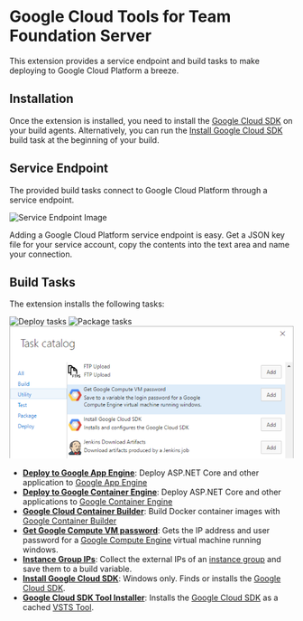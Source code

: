 # Google Cloud Tools for Team Foundation Server

This extension provides a service endpoint and build tasks to make deploying to
Google Cloud Platform a breeze.

[TODO(przybjw) - Uncomment once live]: # (Quickstart and How-To documentation can be found at)
[TODO(przybjw) - Uncomment once live]: # (https://cloud.google.com/tools/cloud-tools-tfs/docs/community)


## Installation

Once the extension is installed, you need to install the [Google Cloud SDK][CloudSdkInstall]
on your build agents. Alternatively, you can run the [Install Google Cloud SDK][install-cloud-sdk]
build task at the beginning of your build.

## Service Endpoint

The provided build tasks connect to Google Cloud Platform through a service
endpoint.

![Service Endpoint Image](images/screenshots/ServiceEndpoint.png)

Adding a Google Cloud Platform service endpoint is easy. Get a JSON key file
for your service account, copy the contents into the text area and name your
connection.

## Build Tasks

The extension installs the following tasks:

  ![Deploy tasks](images/screenshots/DeployTasksCatalog.png)
  ![Package tasks](images/screenshots/CloudContainerBuildCatalog.png)
  ![Utility tasks](images/screenshots/UtilityTasksCatalog.png)
  - **[Deploy to Google App Engine][deploy-gae]**: Deploy ASP.NET Core and other
  application to [Google App Engine][AppEngine]
  - **[Deploy to Google Container Engine][deploy-gke]**: Deploy ASP.NET Core and
  other applications to [Google Container Engine][ContainerEngine]
  - **[Google Cloud Container Builder][container-build]**: Build Docker container
  images with [Google Container Builder][ContainerBuilder]
  - **[Get Google Compute VM password][set-login-password]**: Gets the IP address
  and user password for a [Google Compute Engine][ComputeEngine] virtual machine
  running windows.
  - **[Instance Group IPs][instance-group-ips]**: Collect the external IPs of an [instance group][InstanceGroup]
  and save them to a build variable.
  - **[Install Google Cloud SDK][install-cloud-sdk]**: Windows only. Finds or installs the
  [Google Cloud SDK][CloudSdk].
  - **[Google Cloud SDK Tool Installer][cloud-sdk-tool]**: Installs the [Google Cloud SDK][CloudSdk] as a cached
  [VSTS Tool][vsts-tool].
  
[CloudSdk]: https://cloud.google.com/sdk
[CloudSdkInstall]: https://cloud.google.com/sdk/downloads
[AppEngine]: https://cloud.google.com/appengine
[ContainerEngine]: https://cloud.google.com/container-engine
[ContainerBuilder]: https://cloud.google.com/container-builder
[ComputeEngine]: https://cloud.google.com/compute
[InstanceGroup]: https://cloud.google.com/compute/docs/instance-groups
[vsts-tool]: https://docs.microsoft.com/en-us/vsts/build-release/concepts/process/tasks#tool-installers

[deploy-gae]: https://github.com/GoogleCloudPlatform/google-cloud-tfs/blob/master/deploy-gae-build-task/README.md
[deploy-gke]: https://github.com/GoogleCloudPlatform/google-cloud-tfs/blob/master/deploy-gke-build-task/README.md
[container-build]: https://github.com/GoogleCloudPlatform/google-cloud-tfs/blob/master/container-build-task/README.md
[set-login-password]: https://github.com/GoogleCloudPlatform/google-cloud-tfs/blob/master/set-login-build-task/README.md
[install-cloud-sdk]: https://github.com/GoogleCloudPlatform/google-cloud-tfs/blob/master/install-cloud-sdk-build-task/README.md
[cloud-sdk-tool]: https://github.com/GoogleCloudPlatform/google-cloud-tfs/blob/master/cloud-sdk-tool-build-task/README.md
[instance-group-ips]: https://github.com/GoogleCloudPlatform/google-cloud-tfs/blob/master/instance-group-ips-build-task/README.md
